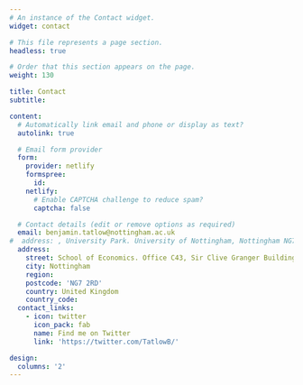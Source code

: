 ```yaml
---
# An instance of the Contact widget.
widget: contact

# This file represents a page section.
headless: true

# Order that this section appears on the page.
weight: 130

title: Contact
subtitle:

content:
  # Automatically link email and phone or display as text?
  autolink: true

  # Email form provider
  form:
    provider: netlify
    formspree:
      id:
    netlify:
      # Enable CAPTCHA challenge to reduce spam?
      captcha: false

  # Contact details (edit or remove options as required)
  email: benjamin.tatlow@nottingham.ac.uk
#  address: , University Park. University of Nottingham, Nottingham NG7 2RD
  address:
    street: School of Economics. Office C43, Sir Clive Granger Building, University Park. University of Nottingham
    city: Nottingham
    region:
    postcode: 'NG7 2RD'
    country: United Kingdom
    country_code: 
  contact_links:
    - icon: twitter
      icon_pack: fab
      name: Find me on Twitter
      link: 'https://twitter.com/TatlowB/'

design:
  columns: '2'
---
```


